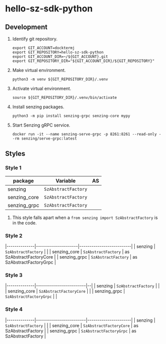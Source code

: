 # hello-sz-sdk-python

## Development

1. Identify git repository.

    ```console
    export GIT_ACCOUNT=docktermj
    export GIT_REPOSITORY=hello-sz-sdk-python
    export GIT_ACCOUNT_DIR=~/${GIT_ACCOUNT}.git
    export GIT_REPOSITORY_DIR="${GIT_ACCOUNT_DIR}/${GIT_REPOSITORY}"
    ```

1. Make virtual environment.

    ```console
    python3 -m venv ${GIT_REPOSITORY_DIR}/.venv
    ```

1. Activate virtual environment.

    ```console
    source ${GIT_REPOSITORY_DIR}/.venv/bin/activate
    ````

1. Install senzing packages.

    ```console
    python3 -m pip install senzing-grpc senzing-core mypy
    ```

1. Start Senzing gRPC service.

    ```console
    docker run -it --name senzing-serve-grpc -p 8261:8261 --read-only --rm senzing/serve-grpc:latest
    ```

## Styles

### Style 1

| package      | Variable            | AS |
| ------------ | ------------------- | -- |
| senzing      | `SzAbstractFactory` |    |
| senzing_core | `SzAbstractFactory` |    |
| senzing_grpc | `SzAbstractFactory` |    |

1. This style falls apart when a `from senzing import SzAbstractFactory` is in the code.

### Style 2

|--------------|---------------------|--------------------------|
| senzing      | `SzAbstractFactory` |                          |
| senzing_core | `SzAbstractFactory` | as SzAbstractFactoryCore |
| senzing_grpc | `SzAbstractFactory` | as SzAbstractFactoryGrpc |

### Style 3

|--------------|-------------------------|--|
| senzing      | `SzAbstractFactory`     |  |
| senzing_core | `SzAbstractFactoryCore` |  |
| senzing_grpc | `SzAbstractFactoryGrpc` |  |

### Style 4

|--------------|-------------------------|----------------------|
| senzing      | `SzAbstractFactory`     |                      |
| senzing_core | `SzAbstractFactoryCore` | as SzAbstractFactory |
| senzing_grpc | `SzAbstractFactoryGrpc` | as SzAbstractFactory |
